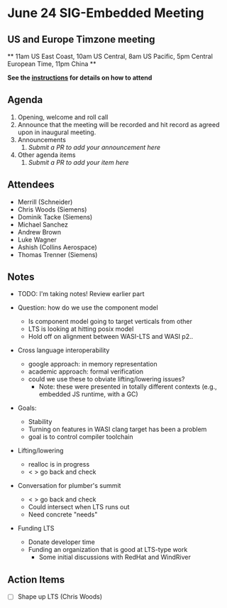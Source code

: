 # June 24 SIG-Embedded Meeting
## US and Europe Timzone meeting
** 11am US East Coast, 10am US Central, 8am US Pacific, 5pm Central European Time, 11pm China **

**See the [instructions](../README.md) for details on how to attend**

## Agenda

1. Opening, welcome and roll call
1. Announce that the meeting will be recorded and hit record as agreed upon in inaugural meeting. 
1. Announcements
    1. _Submit a PR to add your announcement here_
1. Other agenda items
    1. _Submit a PR to add your item here_

## Attendees

* Merrill (Schneider)
* Chris Woods (Siemens)
* Dominik Tacke (Siemens)
* Michael Sanchez
* Andrew Brown
* Luke Wagner
* Ashish (Collins Aerospace)
* Thomas Trenner (Siemens)

## Notes
* TODO: I'm taking notes! Review earlier part

* Question: how do we use the component model
  * Is component model going to target verticals from other
  * LTS is looking at hitting posix model
  * Hold off on alignment between WASI-LTS and WASI p2..

* Cross language interoperability
  * google approach: in memory representation
  * academic approach: formal verification
  * could we use these to obviate lifting/lowering issues?
    * Note: these were presented in totally different contexts (e.g., embedded JS runtime, with a GC)

* Goals:
  * Stability
  * Turning on features in WASI clang target has been a problem
  * goal is to control compiler toolchain

* Lifting/lowering
  * realloc is in progress
  * < > go back and check

* Conversation for plumber's summit
  * < > go back and check
  * Could intersect when LTS runs out
  * Need concrete "needs"

* Funding LTS
  * Donate developer time
  * Funding an organization that is good at LTS-type work
    * Some initial discussions with RedHat and WindRiver

## Action Items

* [ ] Shape up LTS (Chris Woods)

